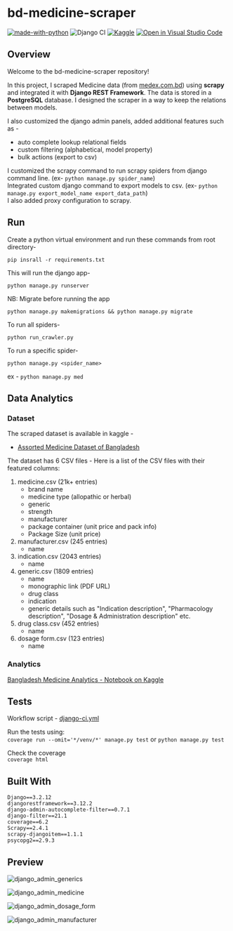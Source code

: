 # bd-medicine-scraper
[![made-with-python](https://img.shields.io/badge/Made%20with-Python-1f425f.svg)](https://www.python.org/) ![Django CI](https://github.com/ahmedshahriar/bd-medicine-scraper/actions/workflows/django-ci.yml/badge.svg) [![Kaggle](https://kaggle.com/static/images/open-in-kaggle.svg)](https://www.kaggle.com/ahmedshahriarsakib/bangladesh-medicine-analytics) [![Open in Visual Studio Code](https://open.vscode.dev/badges/open-in-vscode.svg)](https://github.dev/ahmedshahriar/bd-medicine-scraper)

## Overview
Welcome to the bd-medicine-scraper repository!

In this project, I scraped Medicine data (from [medex.com.bd](https://medex.com.bd)) using **scrapy** and integrated it with **Django REST Framework**. The data is stored in a **PostgreSQL** database. I designed the scraper in a way to keep the relations between models.

I also customized the django admin panels, added additional features such as - 
- auto complete lookup relational fields
- custom filtering (alphabetical, model property)
- bulk actions (export to csv)

I customized the scrapy command to run scrapy spiders from django command line. (ex- `python manage.py spider_name`)\
Integrated custom django command to export models to csv. (ex- `python manage.py export_model_name export_data_path`)\
I also added proxy configuration to scrapy.



## Run   

Create a python virtual environment and run these commands from root directory-
```
pip insrall -r requirements.txt
```

This will run the django app-
```
python manage.py runserver
```

NB: Migrate before running the app
```
python manage.py makemigrations && python manage.py migrate
```

To run all spiders-

```
python run_crawler.py
```

To run a specific spider-
```
python manage.py <spider_name>
```
ex - `python manage.py med`


## Data Analytics

### Dataset
The scraped dataset is available in kaggle - 
- [Assorted Medicine Dataset of Bangladesh](https://www.kaggle.com/ahmedshahriarsakib/assorted-medicine-dataset-of-bangladesh)

The dataset has 6 CSV files -
Here is a list of the CSV files  with their featured columns:

1. medicine.csv (21k+ entries)
   - brand name
   - medicine type (allopathic or herbal)
   - generic
   - strength
   - manufacturer
   - package container (unit price and pack info)
   - Package Size (unit price)
2. manufacturer.csv (245 entries)
   - name
3. indication.csv (2043 entries)
   - name
4. generic.csv (1809 entries)
   - name
   - monographic link (PDF URL)
   - drug class
   - indication
   - generic details such as "Indication description", "Pharmacology description", "Dosage & Administration description" etc.
5. drug class.csv (452 entries)
   - name
6. dosage form.csv (123 entries)
   - name

### Analytics
[Bangladesh Medicine Analytics - Notebook on Kaggle](https://www.kaggle.com/ahmedshahriarsakib/bangladesh-medicine-analytics)

## Tests
Workflow script - [django-ci.yml](https://github.com/ahmedshahriar/bd-medicine-scraper/blob/dev/.github/workflows/django-ci.yml)

Run the tests using:\
`coverage run --omit='*/venv/*' manage.py test`
or
`python manage.py test`

Check the coverage\
`coverage html`

## Built With

```
Django==3.2.12
djangorestframework==3.12.2
django-admin-autocomplete-filter==0.7.1
django-filter==21.1
coverage==6.2
Scrapy==2.4.1
scrapy-djangoitem==1.1.1
psycopg2==2.9.3
```



## Preview

![django_admin_generics](https://user-images.githubusercontent.com/40615350/157111319-f84830b8-f9e3-4a3f-9f72-b0afc586ccb9.png)

![django_admin_medicine](https://user-images.githubusercontent.com/40615350/157111248-31ca4ee0-97e1-412e-92b1-31a451bb846c.png)

![django_admin_dosage_form](https://user-images.githubusercontent.com/40615350/157111180-98bb2b6a-bb15-4159-ba4b-48f92dd97538.png)

![django_admin_manufacturer](https://user-images.githubusercontent.com/40615350/157111404-3e3ff9e3-f9f4-4bd6-b176-c08fa32ecee1.png)